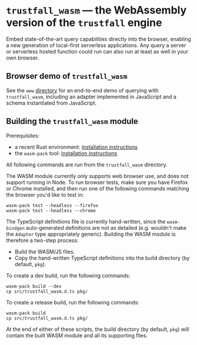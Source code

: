 # `trustfall_wasm` — the WebAssembly version of the `trustfall` engine

Embed state-of-the-art query capabilities directly into the browser,
enabling a new generation of local-first serverless applications.
Any query a server or serverless hosted function could run can also run
at least as well in your own browser.

## Browser demo of `trustfall_wasm`

See the `www` [directory](https://github.com/obi1kenobi/trustfall/tree/main/trustfall_wasm/www)
for an end-to-end demo of querying with `trustfall_wasm`,
including an adapter implemented in JavaScript and a schema instantiated from JavaScript.

## Building the `trustfall_wasm` module

Prerequisites:
- a recent Rust environment: [installation instructions](https://www.rust-lang.org/tools/install)
- the `wasm-pack` tool: [installation instructions](https://rustwasm.github.io/wasm-pack/installer/)

All following commands are run from the `trustfall_wasm` directory.

The WASM module currently only supports web browser use, and does not support running in Node.
To run browser tests, make sure you have Firefox or Chrome installed, and then run
one of the following commands matching the browser you'd like to test in:
```
wasm-pack test --headless --firefox
wasm-pack test --headless --chrome
```

The TypeScript definitions file is currently hand-written, since
the `wasm-bindgen` auto-generated definitions are not as detailed
(e.g. wouldn't make the `Adapter` type appropriately generic).
Building the WASM module is therefore a two-step process:
- Build the WASM/JS files.
- Copy the hand-written TypeScript definitions into the build directory (by default, `pkg`).

To create a dev build, run the following commands:
```
wasm-pack build --dev
cp src/trustfall_wasm.d.ts pkg/
```

To create a release build, run the following commands:
```
wasm-pack build
cp src/trustfall_wasm.d.ts pkg/
```

At the end of either of these scripts, the build directory (by default, `pkg`) will contain
the built WASM module and all its supporting files.
